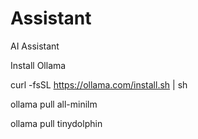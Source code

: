 # Assistant
AI Assistant


Install Ollama

curl -fsSL https://ollama.com/install.sh | sh

ollama pull all-minilm

ollama pull tinydolphin